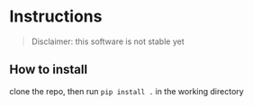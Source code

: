 # Instructions

> Disclaimer: this software is not stable yet

## How to install 
clone the repo, then run `pip install .` in the working directory 
